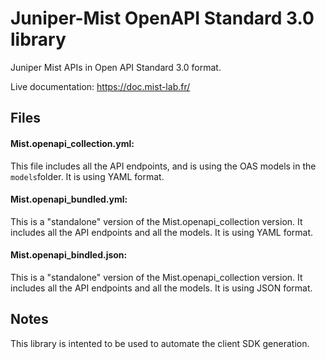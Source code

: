# Juniper-Mist OpenAPI Standard 3.0 library

Juniper Mist APIs in Open API Standard 3.0 format.

Live documentation: https://doc.mist-lab.fr/

## Files
#### Mist.openapi_collection.yml:
This file includes all the API endpoints, and is using the OAS models in the `models`folder. It is using YAML format.
#### Mist.openapi_bundled.yml:
This is a "standalone" version of the Mist.openapi_collection version. It includes all the API endpoints and all the models. It is using YAML format.
#### Mist.openapi_bindled.json:
This is a "standalone" version of the Mist.openapi_collection version. It includes all the API endpoints and all the models. It is using JSON format.


## Notes
This library is intented to be used to automate the client SDK generation. 


